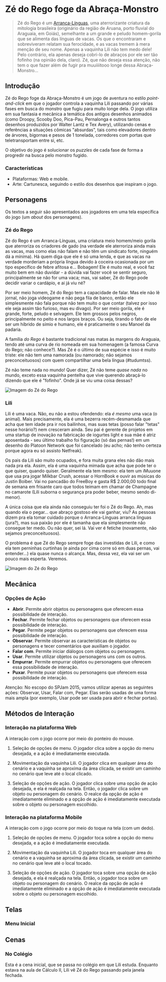 # Zé do Rego foge da Abraça-Monstro

> Zé do Rego é um [Arranca-Línguas](http://www.consciencia.org/lenda-do-arranca-lingua-folclore-brasileiro), uma aterrorizante criatura da mitologia brasileira (originário da região de Aruana, porto fluvial do Araguaia, em Goiás), semelhante a um grande e peludo homem-gorila que se alimenta das línguas de vacas. Os que o encontraram e sobreviveram relatam sua ferocidade, e as vacas tremem à mera menção de seu nome. Apenas a vaquinha Lili não tem medo dele! Pelo contrário, ela apenas deseja cobri-lo de abraços por ele ser tão fofinho (na opinião dela, claro). Zé, que não deseja essa atenção, não tem o que fazer além de fugir pra muuiiiitooo longe dessa Abraça-Monstro...

## Introdução

Zé do Rego foge da Abraça-Monstro é um jogo de aventura no estilo *point-and-click* em que o jogador controla a vaquinha Lili passando por várias fases em busca do monstro que fugiu para muito longe dela. O jogo utiliza em sua fantasia e mecânica a temática dos antigos desenhos animados (como Droopy, Scooby Doo, Pica-Pau, Pernalonga e outros tantos desenhos produzidos por Walter Lantz e Tex Avery), utilizando cenas e referências a situações cômicas "absurdas", tais como elevadores dentro de árvores, bigornas e pesos de 1 tonelada, corredores com portas que teletransportam entre si, etc.

O objetivo do jogo é solucionar os *puzzles* de cada fase de forma a progredir na busca pelo monstro fugido.

### Características

* Plataformas: Web e mobile.
* Arte: Cartunesca, seguindo o estilo dos desenhos que inspiram o jogo.

## Personagens

Os textos a seguir são apresentados aos jogadores em uma tela específica do jogo (um *about* dos personagens).

### Zé do Rego

Zé do Rego é um Arranca-Línguas, uma criatura meio homem/meio gorila que aterroriza os criadores de gado (na verdade ele aterroriza ainda mais as vacas, mas como elas não falam e não têm um sindicato forte, ninguém dá a mínima). Há quem diga que ele é só uma lenda, e que as vacas na verdade morderiam a própria língua devido à coceira ocasionada por um tipo específico de febre afitosa e... Bobagem! Ele é muito real, e você faz muito bem em não duvidar - a dúvida  vai fazer você se sentir seguro, principalmente se não for uma vaca; mas, vai saber, Zé do Rego pode decidir variar o cardápio, e ai já viu né?

Por ser meio homem, Zé do Rego tem a capacidade de falar. Mas ele não lê jornal, não joga videogame e não pega fila de banco, então ele simplesmente não fala porque não tem muito o que contar (talvez por isso ele seja assim tão furioso, mas eu divago). Por ser meio gorila, ele é grande, forte, peludo e selvagem. Ele tem grossos pelos negros, principalmente no peito e nos largos braços. Ou seja, tirando o fato de ele ser um híbrido de símio e humano, ele é praticamente o seu Manoel da padaria.

A família *do Rego* é bastante tradicional nas matas às margens do Araguaia, tendo até uma curva de rio nomeada em sua homenagem (a famosa Curva do Rego; não conhece?). Mas Zé é o último de sua espécie e isso é muito triste: ele não tem uma namorada (ou namorado; não sejamos preconceituosos) com quem compartilhar uma bela língua (#tudumtss).

Zé não teme nada no mundo! Quer dizer, Zé não teme *quase nada* no mundo, exceto essa vaquinha pentelha que vive querendo abraçá-lo dizendo que ele é "fofinho". Onde já se viu uma coisa dessas?

![Imagem do Zé do Rego](Imagens/Ze-do-Rego.png)

### Lili

Lili é uma vaca. Não, eu não a estou ofendendo: ela *é mesmo* uma vaca (o animal). Mais precisamente, ela é uma bezerra recém-desmamada que acha que tem idade pra ir nos bailinhos, mas suas tetas (posso falar "tetas" nesse horário?) nem cresceram ainda. Seu pai é gerente de projetos em uma startup de inovação na fabricação de iogurtes light e sua mãe é atriz aposentada - seu último trabalho foi figuração (só das pernas!) em um desenho do Platoon Network que foi cancelado (eu acho; não tenho certeza porque agora eu só assisto Netfreak).

Os pais da Lili são muito ocupados, e fora muita grana eles não dão mais nada pra ela. Assim, ela é uma vaquinha mimada que acha que pode ter o que quiser, quando quiser. Geralmente ela tem mesmo: ela tem um iMuuone que usa pra jogar Milkbar Crush, acessar o HornBook e ouvir as músicas do Justin Boiber. Vai no pancadão do FreeBoy e gasta R$ 2.000,00 todo final de semana em frisante caro que todos teimam em chamar de Champagne no camarote (Lili suborna o segurança pra poder beber, mesmo sendo di-menor).

A única coisa que ela ainda não conseguiu ter foi o Zé do Rego. Ah, mas quando ela o pegar... que abraço gostoso ele vai ganhar, viu? As pessoas dizem pra ela tomar cuidado porque o Arranca-Línguas arranca línguas (jura?), mas sua paixão por ele é tamanha que ela simplesmente não consegue ter medo. Ou não quer, sei lá. Vai ver é fetiche (novamente, não sejamos preconceituosos).

O problema é que Zé do Rego sempre foge das investidas de Lili, e como ela tem perninhas curtinhas (e ainda por cima corre só em duas pernas, vai entender...) ela quase nunca o alcança. Mas, dessa vez, ela vai ser um pouco mais esperta. Veremos.

![Imagem do Zé do Rego](Imagens/Lili.png)

## Mecânica

### Opções de Ação

* **Abrir**. Permite abrir objetos ou personagens que oferecem essa possibilidade de interação.
* **Fechar**. Permite fechar objetos ou personagens que oferecem essa possibilidade de interação.
* **Pegar**. Permite pegar objetos ou personagens que oferecem essa possibilidade de interação.
* **Observar**. Permite observar as características de objetos ou personagens e tecer comentários que auxiliam o jogador.
* **Falar com**. Permite iniciar diálogos com objetos ou personagens.
* **Usar**. Permite utilizar objetos ou personagens uns com os outros.
* **Empurrar**. Permite empurrar objetos ou personagens que oferecem essa possibilidade de interação.
* **Puxar**. Permite puxar objetos ou personagens que oferecem essa possibilidade de interação.

Atenção: No escopo do SPJam 2015, vamos utilizar apenas as seguintes ações: Observar, Usar, Falar com, Pegar. Elas serão usadas de uma forma mais ampla (por exemplo, Usar pode ser usada para abrir e fechar portas).

## Métodos de Interação

### Interação na plataforma Web

A interação com o jogo ocorre por meio do ponteiro do mouse.

1. Seleção de opções de menu. O jogador clica sobre a opção do menu desejada, e a ação é imediatamente executada.

2. Movimentação da vaquinha Lili. O jogador clica em qualquer área do cenário e a vaquinha se aproxima da área clicada, se existir um caminho no cenário que leve até o local clicado.

3. Seleção de opções de ação. O jogador clica sobre uma opção de ação desejada, e ela é realçada na tela. Então, o jogador clica sobre um objeto ou personagem do cenário. O realce da opção de ação é imediatamente eliminado e a opção de ação é imediatamente executada sobre o objeto ou personagem escolhido.

### Interação na plataforma Mobile

A interação com o jogo ocorre por meio do toque na tela (com um dedo).

1. Seleção de opções de menu. O jogador toca sobre a opção do menu desejada, e a ação é imediatamente executada.

2. Movimentação da vaquinha Lili. O jogador toca em qualquer área do cenário e a vaquinha se aproxima da área clicada, se existir um caminho no cenário que leve até o local tocado.

3. Seleção de opções de ação. O jogador toca sobre uma opção de ação desejada, e ela é realçada na tela. Então, o jogador toca sobre um objeto ou personagem do cenário. O realce da opção de ação é imediatamente eliminado e a opção de ação é imediatamente executada sobre o objeto ou personagem escolhido.

## Telas

### Menu Inicial



## Cenas

### No Colégio

Esta é a cena inicial, que se passa no colégio em que Lili estuda. Enquanto estava na aula de Cálculo II, Lili vê Zé do Rego passando pela janela fechada. 
